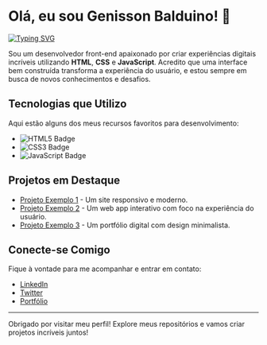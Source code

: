 # Olá, eu sou Genisson Balduino! 👋

[![Typing SVG](https://readme-typing-svg.herokuapp.com/?lines=HTML5;%20CSS3;%20JavaScript;&center=true&size=22)](https://git.io/typing-svg)

Sou um desenvolvedor front-end apaixonado por criar experiências digitais incríveis utilizando **HTML**, **CSS** e **JavaScript**. Acredito que uma interface bem construída transforma a experiência do usuário, e estou sempre em busca de novos conhecimentos e desafios.

## Tecnologias que Utilizo

Aqui estão alguns dos meus recursos favoritos para desenvolvimento:

- ![HTML5 Badge](https://img.shields.io/badge/HTML5-E34F26?style=for-the-badge&logo=html5&logoColor=white)
- ![CSS3 Badge](https://img.shields.io/badge/CSS3-1572B6?style=for-the-badge&logo=css3&logoColor=white)
- ![JavaScript Badge](https://img.shields.io/badge/JavaScript-F7DF1E?style=for-the-badge&logo=javascript&logoColor=black)

<!-- Se quiser usar ícones animados via GIF, você pode incorporar imagens animadas hospedadas online. Exemplo: -->
<!-- ![HTML5 Animated](https://link-para-seu-html-animado.gif) -->

## Projetos em Destaque

- [Projeto Exemplo 1](#) - Um site responsivo e moderno.
- [Projeto Exemplo 2](#) - Um web app interativo com foco na experiência do usuário.
- [Projeto Exemplo 3](#) - Um portfólio digital com design minimalista.

## Conecte-se Comigo

Fique à vontade para me acompanhar e entrar em contato:

- [LinkedIn](https://www.linkedin.com/)
- [Twitter](https://twitter.com/)
- [Portfólio](#)

---

Obrigado por visitar meu perfil! Explore meus repositórios e vamos criar projetos incríveis juntos!
